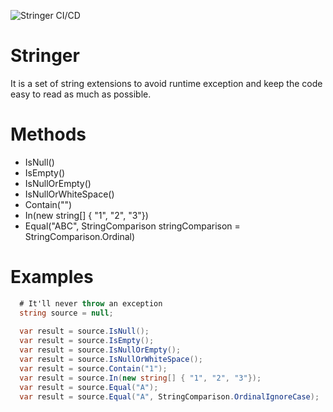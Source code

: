 ![Stringer CI/CD](https://github.com/ericserafim/Stringer/workflows/Stringer%20CI/CD/badge.svg)

# Stringer
It is a set of string extensions to avoid runtime exception and keep the code easy to read as much as possible.

# Methods
* IsNull()
* IsEmpty()
* IsNullOrEmpty()
* IsNullOrWhiteSpace()
* Contain("")
* In(new string[] { "1", "2", "3"})
* Equal("ABC", StringComparison stringComparison = StringComparison.Ordinal)

# Examples
```csharp
  # It'll never throw an exception
  string source = null;
  
  var result = source.IsNull();
  var result = source.IsEmpty();
  var result = source.IsNullOrEmpty();
  var result = source.IsNullOrWhiteSpace();
  var result = source.Contain("1");
  var result = source.In(new string[] { "1", "2", "3"});
  var result = source.Equal("A");
  var result = source.Equal("A", StringComparison.OrdinalIgnoreCase);
```
